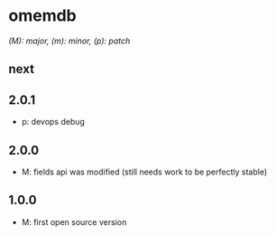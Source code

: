 # omemdb

*(M): major, (m): minor, (p): patch*

## next

## 2.0.1
* p: devops debug

## 2.0.0
* M: fields api was modified (still needs work to be perfectly stable)

## 1.0.0
* M: first open source version
